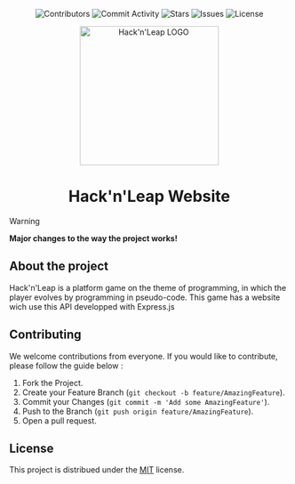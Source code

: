 <p align="center">
  <img alt="Contributors" src="https://img.shields.io/github/contributors/Hack-n-Leap/website_api?style=for-the-badge">
  <img alt="Commit Activity" src="https://img.shields.io/github/commit-activity/m/Hack-n-leap/website_api?style=for-the-badge">
  <img alt="Stars" src="https://img.shields.io/github/stars/Hack-n-leap/website_api?style=for-the-badge">
  <img alt="Issues" src="https://img.shields.io/github/issues/Hack-n-leap/website_api?style=for-the-badge">
  <img alt="License" src="https://img.shields.io/github/license/Hack-n-Leap/website_api?style=for-the-badge">
</p>

<p align="center">
  <img width="250px" src="https://github.com/Hack-n-Leap/website_api/assets/79806369/de14d514-ee3d-4359-8cdc-e48a597850c6" alt="Hack'n'Leap LOGO" align="center">
  <h1 align="center">Hack'n'Leap Website</h1>
</p>

> [!WARNING]
> **Major changes to the way the project works!**

## About the project
Hack'n'Leap is a platform game on the theme of programming, in which the player evolves by programming in pseudo-code. This game has a website wich use this API developped with Express.js

## Contributing
We welcome contributions from everyone. If you would like to contribute, please follow the guide below :

1. Fork the Project.
2. Create your Feature Branch (`git checkout -b feature/AmazingFeature`).
3. Commit your Changes (`git commit -m 'Add some AmazingFeature'`).
4. Push to the Branch (`git push origin feature/AmazingFeature`).
5. Open a pull request.

## License
This project is distribued under the [MIT](https://github.com/Hack-n-Leap/website_api/blob/main/LICENSE) license.
